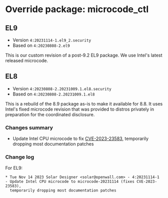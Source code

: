 # Override package: microcode_ctl

## EL9

- Version `4:20231114-1.el9_2.security`
- Based on `4:20230808-2.el9`

This is our custom revision of a post-9.2 EL9 package. We use Intel's latest released microcode.

## EL8

- Version `4:20230808-2.20231009.1.el8.security`
- Based on `4:20230808-2.20231009.1.el8`

This is a rebuild of the 8.9 package as-is to make it available for 8.8. It uses Intel's fixed microcode revision that was provided to distros privately in preparation for the coordinated disclosure.

### Changes summary

- Update Intel CPU microcode to fix [CVE-2023-23583](../issues/CVE-2023-23583.md), temporarily dropping most documentation patches

### Change log

For EL9:

```
* Tue Nov 14 2023 Solar Designer <solar@openwall.com> - 4:20231114-1
- Update Intel CPU microcode to microcode-20231114 (fixes CVE-2023-23583),
  temporarily dropping most documentation patches
```
